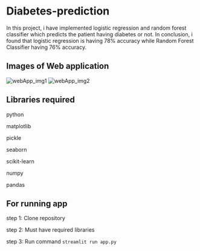 # Diabetes-prediction
In this project, i have implemented logistic regression and random forest classifier which predicts the patient having diabetes or not. In conclusion, i found that logistic regression is having 78% accuracy while Random Forest Classifier having 76% accuracy.

## Images of Web application
![webApp_img1](https://user-images.githubusercontent.com/41693514/115115050-e67d5a00-9faf-11eb-918b-c1f7bdf69776.PNG)
![webApp_img2](https://user-images.githubusercontent.com/41693514/115115056-f09f5880-9faf-11eb-8aad-08ba5d16e275.PNG)

## Libraries required 
python

matplotlib

pickle

seaborn

scikit-learn

numpy 

pandas

## For running app
step 1: Clone repository 

step 2: Must have required libraries

step 3: Run command `streamlit run app.py`


